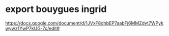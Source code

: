 # export bouygues ingrid

https://docs.google.com/document/d/1JVxF8dhbEP7aabFj6MMZdvt7WPykwywz1YwP7kUG-7c/edit#
